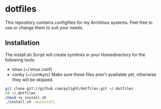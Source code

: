 dotfiles 
========
This repository contains configfiles for my Archlinux systems. Feel free to use or change them to suit your needs.

Installation
-------------

The install.sh Script will create symlinks in your Homedirectory for the following tools:
* tmux (~/.tmux.conf)
* conky (~/.conkyrc)
Make sure these files aren't availiable yet, otherwise they will be skipped.

```bash
git clone git://github.com/pylight/dotfiles.git ~/.dotfiles
cd ~/.dotfiles
chmod +x install.sh
./install.sh -doinstall
```

